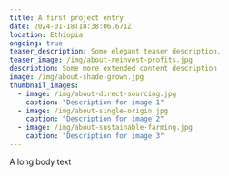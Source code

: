 ```yaml
---
title: A first project entry
date: 2024-01-18T18:38:06.671Z
location: Ethiopia
ongoing: true
teaser_description: Some elegant teaser description.
teaser_image: /img/about-reinvest-profits.jpg
description: Some more extended content description
image: /img/about-shade-grown.jpg
thumbnail_images:
  - image: /img/about-direct-sourcing.jpg
    caption: "Description for image 1"
  - image: /img/about-single-origin.jpg
    caption: "Description for image 2"
  - image: /img/about-sustainable-farming.jpg
    caption: "Description for image 3"
---
```

A long body text
